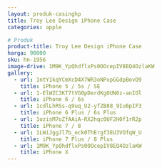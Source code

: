 ```yaml
---
layout: produk-casinghp
title: Troy Lee Design iPhone Case
categories: apple

# Produk
product-title: Troy Lee Design iPhone Case
harga: 90000
sku: hn-1956
image-drive: 1M9K_YpQhdflxPs0OOcepIV8EQ4OzlaKW
gallery:
  - url: 1ntY1kqYCmXcD4X7WR3oNPxpGGdpBovD9
    title: iPhone 5 / 5s / SE
  - url: 1-ElWZC3KT7tVG0pDerdKgOUN0z-anIOl
    title: iPhone 6 / 6s
  - url: 1cdlLhRSs-q9uq_U2-yfZB88_9Iu6pIF3
    title: iPhone 6 Plus / 6s Plus
  - url: 1ozisM7oZfAAiA-RX2hqc0UF2H0f1rR2p
    title: iPhone 7 / 8
  - url: 1LWiJggJl7b_eck0ThErgf3EU3VOfqW_U
    title: iPhone 7 Plus / 8 Plus
  - url: 1M9K_YpQhdflxPs0OOcepIV8EQ4OzlaKW
    title: iPhone X
---
```

